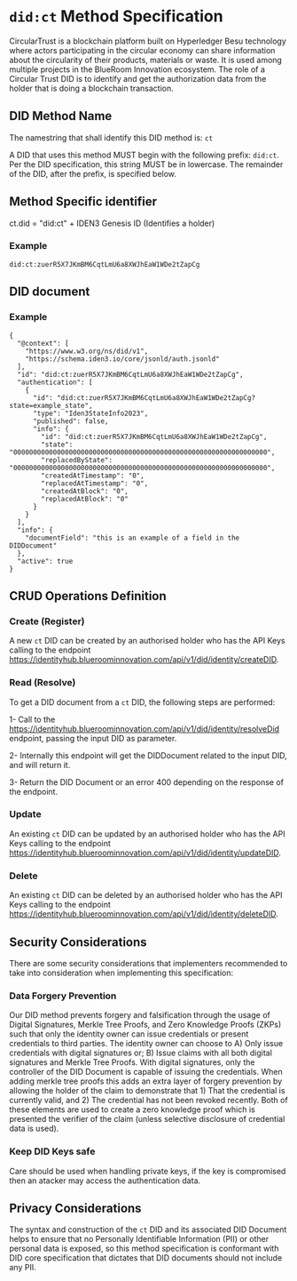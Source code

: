 # `did:ct` Method Specification

CircularTrust is a blockchain platform built on Hyperledger Besu technology where actors participating in the circular economy can share information about the circularity of their products, materials or waste. It is used among multiple projects in the BlueRoom Innovation ecosystem. The role of a Circular Trust DID is to identify and get the authorization data from the holder that is doing a blockchain transaction.

## DID Method Name

The namestring that shall identify this DID method is: `ct`

A DID that uses this method MUST begin with the following prefix: `did:ct`. Per the DID specification, this string MUST be in lowercase. The remainder of the DID, after the prefix, is specified below.

## Method Specific identifier

ct.did = "did:ct" + IDEN3 Genesis ID (Identifies a holder)

### Example

```
did:ct:zuerR5X7JKmBM6CqtLmU6a8XWJhEaW1WDe2tZapCg
```

## DID document

### Example 

```
{
  "@context": [
    "https://www.w3.org/ns/did/v1",
    "https://schema.iden3.io/core/jsonld/auth.jsonld"
  ],
  "id": "did:ct:zuerR5X7JKmBM6CqtLmU6a8XWJhEaW1WDe2tZapCg",
  "authentication": [
    {
      "id": "did:ct:zuerR5X7JKmBM6CqtLmU6a8XWJhEaW1WDe2tZapCg?state=example_state",
      "type": "Iden3StateInfo2023",
      "published": false,
      "info": {
        "id": "did:ct:zuerR5X7JKmBM6CqtLmU6a8XWJhEaW1WDe2tZapCg",
        "state": "0000000000000000000000000000000000000000000000000000000000000000",
        "replacedByState": "0000000000000000000000000000000000000000000000000000000000000000",
        "createdAtTimestamp": "0",
        "replacedAtTimestamp": "0",
        "createdAtBlock": "0",
        "replacedAtBlock": "0"
      }
    }
  ],
  "info": {
    "documentField": "this is an example of a field in the DIDDocument"
  },
  "active": true
}
```

## CRUD Operations Definition

### Create (Register)

A new `ct` DID can be created by an authorised holder who has the API Keys calling to the endpoint https://identityhub.blueroominnovation.com/api/v1/did/identity/createDID.

### Read (Resolve)

To get a DID document from a `ct` DID, the following steps are performed:

1- Call to the https://identityhub.blueroominnovation.com/api/v1/did/identity/resolveDid endpoint, passing the input DID as parameter.

2- Internally this endpoint will get the DIDDocument related to the input DID, and will return it.

3- Return the DID Document or an error 400 depending on the response of the endpoint.

### Update 

An existing `ct` DID can be updated by an authorised holder who has the API Keys calling to the endpoint https://identityhub.blueroominnovation.com/api/v1/did/identity/updateDID.

### Delete 

An existing `ct` DID can be deleted  by an authorised holder who has the API Keys calling to the endpoint https://identityhub.blueroominnovation.com/api/v1/did/identity/deleteDID.

## Security Considerations

There are some security considerations that implementers recommended to take into consideration when implementing this specification:

### Data Forgery Prevention

Our DID method prevents forgery and falsification through the usage of Digital Signatures, Merkle Tree Proofs, and Zero Knowledge Proofs (ZKPs) such that only the identity owner can issue credentials or present credentials to third parties. The identity owner can choose to A) Only issue credentials with digital signatures or; B) Issue claims with all both digital signatures and Merkle Tree Proofs. With digital signatures, only the controller of the DID Document is capable of issuing the credentials. When adding merkle tree proofs this adds an extra layer of forgery prevention by allowing the holder of the claim to demonstrate that 1) That the credential is currently valid, and 2) The credential has not been revoked recently. Both of these elements are used to create a zero knowledge proof which is presented the verifier of the claim (unless selective disclosure of credential data is used).

### Keep DID Keys safe

Care should be used when handling private keys, if the key is compromised then an atacker may access the authentication data.

## Privacy Considerations

The syntax and construction of the `ct` DID and its associated DID Document helps to ensure that no Personally Identifiable Information (PII) or other personal data is exposed, so this method specification is conformant with DID core specification that dictates that DID documents should not include any PII.